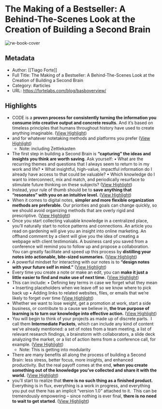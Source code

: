 # The Making of a Bestseller: A Behind-The-Scenes Look at the Creation of Building a Second Brain

![rw-book-cover](https://i0.wp.com/fortelabs.com/wp-content/uploads/2019/02/7.001.jpeg?fit=1920%2C1080&ssl=1)

## Metadata
- Author: [[Tiago Forte]]
- Full Title: The Making of a Bestseller: A Behind-The-Scenes Look at the Creation of Building a Second Brain
- Category: #articles
- URL: https://fortelabs.com/blog/basboverview/

## Highlights
- CODE is a **proven process for consistently turning the information you consume into creative output and concrete results.** And it’s based on timeless principles that humans throughout history have used to create anything imaginable. ([View Highlight](https://read.readwise.io/read/01hjmmnmxmq38a624kybenmy3q))
- and for whatever notetaking methods and platforms you prefer ([View Highlight](https://read.readwise.io/read/01hjmmpzve18973ev8nxbzj1h7))
    - Note: including Zettlekasten
- The first step in building a Second Brain is **“capturing” the ideas and insights you think are worth saving**. Ask yourself:
  • What are the recurring themes and questions that I always seem to return to in my work and life?
  • What insightful, high-value, impactful information do I already have access to that could be valuable?
  • Which knowledge do I want to interconnect, mix and match, and periodically resurface to stimulate future thinking on these subjects? ([View Highlight](https://read.readwise.io/read/01hjmmsn09ne79ga6hv28qt4z7))
- Instead, your rule of thumb should be to **save anything that “resonates” with you on an intuitive level.** ([View Highlight](https://read.readwise.io/read/01hjmmy4jyjtped63pezw2rpc9))
- When it comes to digital notes, **simpler and more flexible organization methods are preferable.** Our priorities and goals can change quickly, so we should avoid organizing methods that are overly rigid and prescriptive. ([View Highlight](https://read.readwise.io/read/01hjmnd1zwga242apfnr01kh4t))
- Once you start collecting valuable knowledge in a centralized place, you’ll naturally start to notice patterns and connections. An article you read on gardening will give you an insight into online marketing. An offhand comment by a client will give you the idea of creating a webpage with client testimonials. A business card you saved from a conference will remind you to follow up and propose a collaboration.
  You can greatly facilitate and speed up this process by **distilling your notes into actionable, bite-sized summaries.** ([View Highlight](https://read.readwise.io/read/01hjmngxkmnbbcm3y4psk5rq2s))
- A powerful mindset for interacting with our notes is to **“design notes with your future self in mind.”** ([View Highlight](https://read.readwise.io/read/01hjmnwfax1hbgm248x11my97q))
- Every time you create a note or make an edit, you can **make it just a little easier to find and make use of next time.** ([View Highlight](https://read.readwise.io/read/01hjmnwtx6x5be4ejktec9d75d))
- This can include:
  • Defining key terms in case we forget what they mean
  • Inserting placeholders when we leave off so we know where to pick back up
  • Adding links to related websites, files, or emails that we’re likely to forget over time ([View Highlight](https://read.readwise.io/read/01hjmnx71y16qxts3wsh91x492))
- Whether we want to lose weight, get a promotion at work, start a side business, or contribute to a cause we believe in, **the true purpose of learning is to turn our knowledge into effective action.** ([View Highlight](https://read.readwise.io/read/01hjmpc1408chj2hdv5rarbb20))
- You will begin to think of your projects as made up of discrete parts. 
  I call them **Intermediate Packets**, which can include any kind of content we’ve already mentioned: a set of notes from a team meeting, a list of relevant research findings, a brainstorm with collaborators, a slide deck analyzing the market, or a list of action items from a conference call, for example. ([View Highlight](https://read.readwise.io/read/01hjmpfpapxfkxgytr9zzprh4d))
    - Note: This is getting into modularity
- There are many benefits all along the process of building a Second Brain: less stress, better focus, more insights, and enhanced productivity. But the real payoff comes at the end, **when you create something out of the knowledge you’ve collected and share it with the world.** ([View Highlight](https://read.readwise.io/read/01hjmq17qap0csnbkacyytrkwb))
- you’ll start to realize that **there is no such thing as a finished product.**
  Everything is in flux, everything is a work in progress, and everything you put out there has an implicit “version 1.0” attached to it. 
  This can be tremendously empowering – since nothing is ever final, **there is no need to wait to get started**. ([View Highlight](https://read.readwise.io/read/01hjmq47x97v6b7r12vkny72ht))
